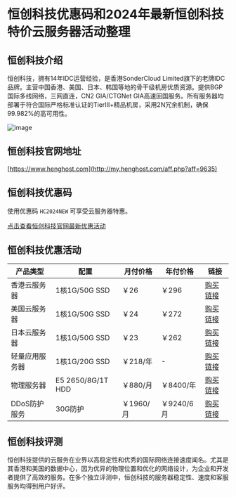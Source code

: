 # 恒创科技优惠码和2024年最新恒创科技特价云服务器活动整理

## 恒创科技介绍

恒创科技，拥有14年IDC运营经验，是香港SonderCloud Limited旗下的老牌IDC品牌。主营中国香港、美国、日本、韩国等地的骨干级机房优质资源。提供BGP国际多线网络，三网直连，CN2 GIA/CTGNet GIA高速回国服务。所有服务器均部署于符合国际严格标准认证的TierⅢ+精品机房，采用2N冗余机制，确保99.982%的高可用性。

![image](https://github.com/TheresakHughesd81/henghost/assets/167759210/e2bad161-e21d-4f2d-9666-36909f6d5848)

## 恒创科技官网地址

[https://www.henghost.com](http://my.henghost.com/aff.php?aff=9635)

## 恒创科技优惠码

使用优惠码 `HC2024NEW` 可享受云服务器特惠。

[点击查看恒创科技官网最新优惠活动](http://my.henghost.com/aff.php?aff=9635)

## 恒创科技优惠活动

| 产品类型       | 配置       | 月付价格 | 年付价格 | 链接                                           |
|-------------|----------|------|------|----------------------------------------------|
| 香港云服务器     | 1核1G/50G SSD | ￥26 | ￥296 | [购买链接](http://my.henghost.com/aff.php?aff=9635) |
| 美国云服务器     | 1核1G/50G SSD | ￥24 | ￥272 | [购买链接](http://my.henghost.com/aff.php?aff=9635) |
| 日本云服务器     | 1核1G/50G SSD | ￥23 | ￥262 | [购买链接](http://my.henghost.com/aff.php?aff=9635) |
| 轻量应用服务器   | 1核1G/20G SSD | ￥218/年 |  -  | [购买链接](http://my.henghost.com/aff.php?aff=9635) |
| 物理服务器      | E5 2650/8G/1T HDD | ￥880/月 | ￥8400/年 | [购买链接](http://my.henghost.com/aff.php?aff=9635) |
| DDoS防护服务 | 30G防护 | ￥1960/月 | ￥9240/6月 | [购买链接](http://my.henghost.com/aff.php?aff=9635) |

## 恒创科技评测

恒创科技提供的云服务在业界以高稳定性和优秀的国际网络连接速度闻名。尤其是其香港和美国的数据中心，因为优异的物理位置和优化的网络设计，为企业和开发者提供了高效的服务。在多个独立评测中，恒创科技的服务器稳定性、速度和客服服务均得到用户好评。

